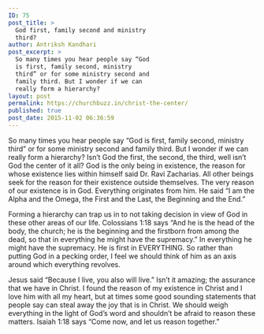 ```yaml
---
ID: 75
post_title: >
  God first, family second and ministry
  third?
author: Antriksh Kandhari
post_excerpt: >
  So many times you hear people say “God
  is first, family second, ministry
  third” or for some ministry second and
  family third. But I wonder if we can
  really form a hierarchy?
layout: post
permalink: https://churchbuzz.in/christ-the-center/
published: true
post_date: 2015-11-02 06:36:59
---
```

So many times you hear people say “God is first, family second, ministry third” or for some ministry second and family third. But I wonder if we can really form a hierarchy? Isn’t God the first, the second, the third, well isn’t God the center of it all? God is the only being in existence, the reason for whose existence lies within himself said Dr. Ravi Zacharias. All other beings seek for the reason for their existence outside themselves. The very reason of our existence is in God. Everything originates from him. He said “I am the Alpha and the Omega, the First and the Last, the Beginning and the End.”

Forming a hierarchy can trap us in to not taking decision in view of God in these other areas of our life. Colossians 1:18 says “And he is the head of the body, the church; he is the beginning and the firstborn from among the dead, so that in everything he might have the supremacy.” In everything he might have the supremacy. He is first in EVERYTHING. So rather than putting God in a pecking order, I feel we should think of him as an axis around which everything revolves.

Jesus said “Because I live, you also will live.” Isn’t it amazing; the assurance that we have in Christ. I found the reason of my existence in Christ and I love him with all my heart, but at times some good sounding statements that people say can steal away the joy that is in Christ. We should weigh everything in the light of God’s word and shouldn’t be afraid to reason these matters. Isaiah 1:18 says “Come now, and let us reason together.”

&nbsp;